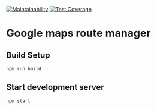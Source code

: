 [![Maintainability](https://api.codeclimate.com/v1/badges/ac01d75d6aa0d3cd84ee/maintainability)](https://codeclimate.com/github/Ensaphelon/google-maps/maintainability)
[![Test Coverage](https://api.codeclimate.com/v1/badges/ac01d75d6aa0d3cd84ee/test_coverage)](https://codeclimate.com/github/Ensaphelon/google-maps/test_coverage)

# Google maps route manager

## Build Setup

``` bash
npm run build
```

## Start development server

``` bash
npm start
```